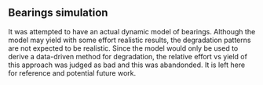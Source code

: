 ## Bearings simulation
It was attempted to have an actual dynamic model of bearings. Although the model may yield with some effort realistic results, 
the degradation patterns are not expected to be realistic. Since the model would only be used to derive a data-driven method for degradation, 
the relative effort vs yield of this approach was judged as bad and this was abandonded. It is left here for reference and potential future work.
